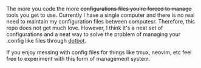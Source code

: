 The more you code the more ~~configurations files you're forced to manage~~ tools you get to use. Currently I have a single computer and there is no real need to maintain my configuration files between computesr. 
Therefore, this repo does not get much love. However, I think it's a neat set of configurations and a neat way to solve the problem of managing your .config like files through [dotbot](https://github.com/anishathalye/dotbot).

If you enjoy messing with config files for things like tmux, neovim, etc feel free to experiment with this form of management system.
